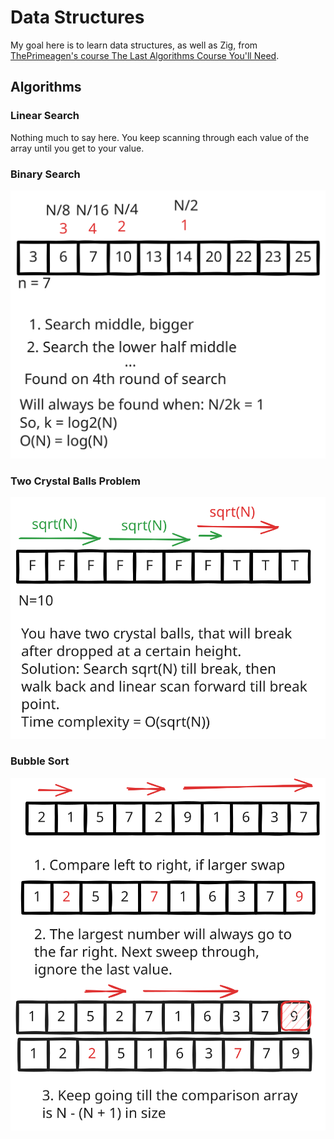 # Data Structures

My goal here is to learn data structures, as well as Zig, from [ThePrimeagen's course The Last Algorithms Course You'll Need](https://frontendmasters.com/courses/algorithms/).


## Algorithms

### Linear Search

Nothing much to say here. You keep scanning through each value of the array until you get to your value.

### Binary Search

![alt](./diagrams/2-binary-search.svg)

### Two Crystal Balls Problem

![alt](./diagrams/3-2-crystal-balls.svg)

### Bubble Sort

![alt](./diagrams/4-bubble-sort.svg)

